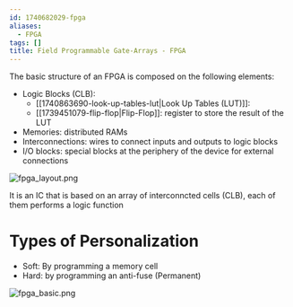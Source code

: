 ```yaml
---
id: 1740682029-fpga
aliases:
  - FPGA
tags: []
title: Field Programmable Gate-Arrays - FPGA
---
```


The basic structure of an FPGA is composed on the following elements: 
 - Logic Blocks (CLB):
    - [[1740863690-look-up-tables-lut|Look Up Tables (LUT)]]: 
    - [[1739451079-flip-flop|Flip-Flop]]: register to store the result of the LUT
 - Memories: distributed RAMs
 - Interconnections: wires to connect inputs and outputs to logic blocks
 - I/O blocks: special blocks at the periphery of the device for external connections 

![fpga_layout.png](assets/imgs/fpga_layout.png)

It is an IC that is based on an array of interconncted cells (CLB), each of them performs
a logic function

# Types of Personalization
 - Soft: By programming a memory cell
 - Hard: by programming an anti-fuse (Permanent)


![fpga_basic.png](assets/imgs/fpga_basic.png)
